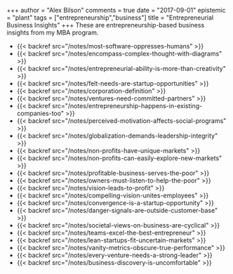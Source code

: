 +++
author = "Alex Bilson"
comments = true
date = "2017-09-01"
epistemic = "plant"
tags = ["entrepreneurship","business"]
title = "Entrepreneurial Business Insights"
+++
These are entrepreneurship-based business insights from my MBA program.

- {{< backref src="/notes/most-software-oppresses-humans" >}}
- {{< backref src="/notes/encompass-complex-thought-with-diagrams" >}}
- {{< backref src="/notes/entrepreneurial-ability-is-more-than-creativity" >}}
- {{< backref src="/notes/felt-needs-are-startup-opportunities" >}}
- {{< backref src="/notes/corporation-definition" >}}
- {{< backref src="/notes/ventures-need-committed-partners" >}}
- {{< backref src="/notes/entrepreneurship-happens-in-existing-companies-too" >}}
- {{< backref src="/notes/perceived-motivation-affects-social-programs" >}}
- {{< backref src="/notes/globalization-demands-leadership-integrity" >}}
- {{< backref src="/notes/non-profits-have-unique-markets" >}}
- {{< backref src="/notes/non-profits-can-easily-explore-new-markets" >}}
- {{< backref src="/notes/profitable-business-serves-the-poor" >}}
- {{< backref src="/notes/owners-must-listen-to-help-the-poor" >}}
- {{< backref src="/notes/vision-leads-to-profit" >}}
- {{< backref src="/notes/compelling-vision-unites-employees" >}}
- {{< backref src="/notes/convergence-is-a-startup-opportunity" >}}
- {{< backref src="/notes/danger-signals-are-outside-customer-base" >}}
- {{< backref src="/notes/societal-views-on-business-are-cyclical" >}}
- {{< backref src="/notes/teams-excel-the-best-entrepreneur" >}}
- {{< backref src="/notes/lean-startups-fit-uncertain-markets" >}}
- {{< backref src="/notes/vanity-metrics-obscure-true-performance" >}}
- {{< backref src="/notes/every-venture-needs-a-strong-leader" >}}
- {{< backref src="/notes/business-discovery-is-uncomfortable" >}}
